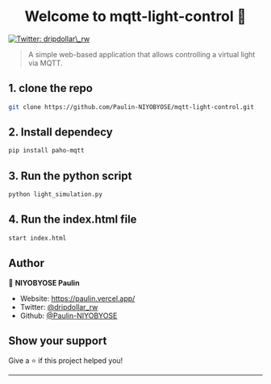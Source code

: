 <h1 align="center">Welcome to mqtt-light-control 👋</h1>
<p>
  <a href="https://twitter.com/dripdollar\_rw" target="_blank">
    <img alt="Twitter: dripdollar\_rw" src="https://img.shields.io/twitter/follow/dripdollar\_rw.svg?style=social" />
  </a>
</p>

> A simple web-based application that allows controlling a virtual light via MQTT.

## 1. clone the repo

```sh
git clone https://github.com/Paulin-NIYOBYOSE/mqtt-light-control.git
```

## 2. Install dependecy

```sh
pip install paho-mqtt
```

## 3. Run the python script

```sh
python light_simulation.py
```

## 4. Run the index.html file

```sh
start index.html
```

## Author

👤 **NIYOBYOSE Paulin**

- Website: https://paulin.vercel.app/
- Twitter: [@dripdollar_rw](https://twitter.com/dripdollar_rw)
- Github: [@Paulin-NIYOBYOSE](https://github.com/Paulin-NIYOBYOSE)

## Show your support

Give a ⭐️ if this project helped you!

---
